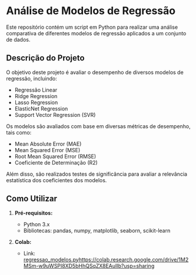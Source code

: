 # Análise de Modelos de Regressão

Este repositório contém um script em Python para realizar uma análise comparativa de diferentes modelos de regressão aplicados a um conjunto de dados.

## Descrição do Projeto

O objetivo deste projeto é avaliar o desempenho de diversos modelos de regressão, incluindo:

- Regressão Linear
- Ridge Regression
- Lasso Regression
- ElasticNet Regression
- Support Vector Regression (SVR)

Os modelos são avaliados com base em diversas métricas de desempenho, tais como:

- Mean Absolute Error (MAE)
- Mean Squared Error (MSE)
- Root Mean Squared Error (RMSE)
- Coeficiente de Determinação (R2)

Além disso, são realizados testes de significância para avaliar a relevância estatística dos coeficientes dos modelos.

## Como Utilizar

1. **Pré-requisitos:**
   - Python 3.x
   - Bibliotecas: pandas, numpy, matplotlib, seaborn, scikit-learn
   
2. **Colab:**
   - Link: [regressao_modelos.py](https://colab.research.google.com/drive/1M2MSm-w9uWSPI8XD5bHhQSqZX8EAuIIb?usp=sharing)https://colab.research.google.com/drive/1M2MSm-w9uWSPI8XD5bHhQSqZX8EAuIIb?usp=sharing
